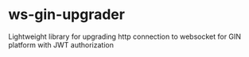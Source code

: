 # ws-gin-upgrader
Lightweight library for upgrading http connection to websocket for GIN platform with JWT authorization


